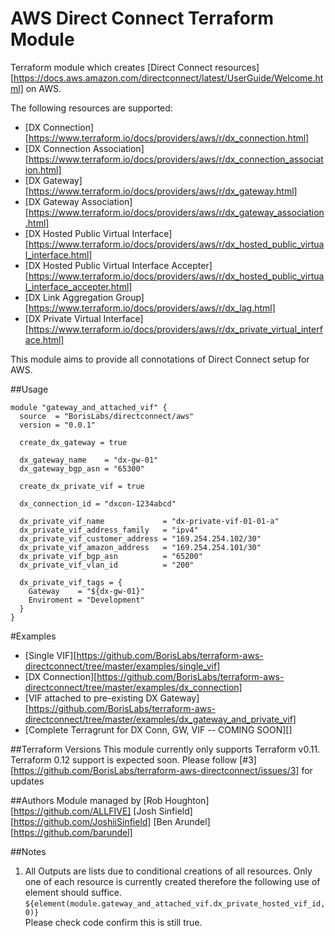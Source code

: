 # AWS Direct Connect Terraform Module
Terraform module which creates [Direct Connect resources][https://docs.aws.amazon.com/directconnect/latest/UserGuide/Welcome.html] on AWS.

The following resources are supported:
- [DX Connection][https://www.terraform.io/docs/providers/aws/r/dx_connection.html]
- [DX Connection Association][https://www.terraform.io/docs/providers/aws/r/dx_connection_association.html]
- [DX Gateway][https://www.terraform.io/docs/providers/aws/r/dx_gateway.html]
- [DX Gateway Association][https://www.terraform.io/docs/providers/aws/r/dx_gateway_association.html]
- [DX Hosted Public Virtual Interface][https://www.terraform.io/docs/providers/aws/r/dx_hosted_public_virtual_interface.html]
- [DX Hosted Public Virtual Interface Accepter][https://www.terraform.io/docs/providers/aws/r/dx_hosted_public_virtual_interface_accepter.html]
- [DX Link Aggregation Group][https://www.terraform.io/docs/providers/aws/r/dx_lag.html]
- [DX Private Virtual Interface][https://www.terraform.io/docs/providers/aws/r/dx_private_virtual_interface.html]

This module aims to provide all connotations of Direct Connect setup for AWS.

##Usage
```HCL
module "gateway_and_attached_vif" {
  source  = "BorisLabs/directconnect/aws"
  version = "0.0.1"

  create_dx_gateway = true

  dx_gateway_name    = "dx-gw-01"
  dx_gateway_bgp_asn = "65300"

  create_dx_private_vif = true

  dx_connection_id = "dxcon-1234abcd"

  dx_private_vif_name             = "dx-private-vif-01-01-a"
  dx_private_vif_address_family   = "ipv4"
  dx_private_vif_customer_address = "169.254.254.102/30"
  dx_private_vif_amazon_address   = "169.254.254.101/30"
  dx_private_vif_bgp_asn          = "65200"
  dx_private_vif_vlan_id          = "200"

  dx_private_vif_tags = {
    Gateway    = "${dx-gw-01}"
    Enviroment = "Development"
  }
}
```

#Examples
- [Single VIF][https://github.com/BorisLabs/terraform-aws-directconnect/tree/master/examples/single_vif]
- [DX Connection][https://github.com/BorisLabs/terraform-aws-directconnect/tree/master/examples/dx_connection]
- [VIF attached to pre-existing DX Gateway][https://github.com/BorisLabs/terraform-aws-directconnect/tree/master/examples/dx_gateway_and_private_vif]
- [Complete Terragrunt for DX Conn, GW, VIF -- COMING SOON][]

##Terraform Versions
This module currently only supports Terraform v0.11.
Terraform 0.12 support is expected soon. Please follow [#3][https://github.com/BorisLabs/terraform-aws-directconnect/issues/3] for updates

##Authors
Module managed by 
[Rob Houghton][https://github.com/ALLFIVE]
[Josh Sinfield][https://github.com/JoshiiSinfield]
[Ben Arundel][https://github.com/barundel]

##Notes
1. All Outputs are lists due to conditional creations of all resources.
   Only one of each resource is currently created therefore the following use of element should suffice.
   ```${element(module.gateway_and_attached_vif.dx_private_hosted_vif_id, 0)}```  
   Please check code confirm this is still true.
   